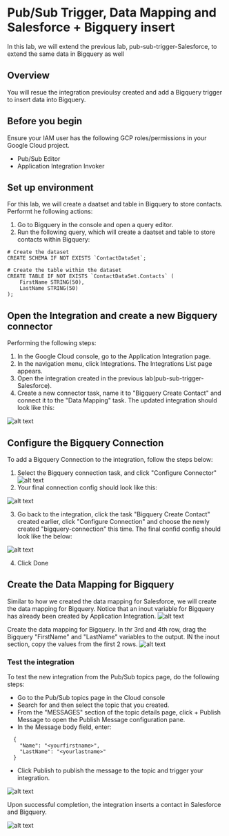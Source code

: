 # Pub/Sub Trigger, Data Mapping and Salesforce + Bigquery insert

In this lab, we will extend the previous lab, pub-sub-trigger-Salesforce, to extend the same data in Bigquery as well

## Overview

You will resue the integration previoulsy created and add a Bigquery trigger to insert data into Bigquery.

## Before you begin

Ensure your IAM user has the following GCP roles/permissions in your Google Cloud project.
- Pub/Sub Editor
- Application Integration Invoker

## Set up environment

For this lab, we will create a daatset and table in Bigquery to store contacts. Performt he following actions:
1.  Go to Bigquery in the console and open a query editor.
2. Run the following query, which will create a daatset and table to store contacts within Bigquery:

```
# Create the dataset
CREATE SCHEMA IF NOT EXISTS `ContactDataSet`;

# Create the table within the dataset
CREATE TABLE IF NOT EXISTS `ContactDataSet.Contacts` (
    FirstName STRING(50),
    LastName STRING(50)
);
```


## Open the Integration and create a new Bigquery connector

Performing the following steps:

1. In the Google Cloud console, go to the Application Integration page.
2. In the navigation menu, click Integrations. The Integrations List page appears.
3. Open the integration created in the previous lab(pub-sub-trigger-Salesforce).
4. Create a new connector task, name it to "Bigquery Create Contact" and connect it to the "Data Mapping" task. The updated integration should look like this:

![alt text](images/UpdatedIntegration.png)

## Configure the Bigquery Connection

To add a Bigquery Connection to the integration, follow the steps below:
1. Select the Bigquery connection task, and click "Configure Connector"
![alt text](images/ClickConfigureConnector.png)
2. Your final connection config should look like this:

![alt text](images/BQConnectorConfig.png)

3. Go back to the integration, click the task "Bigquery Create Contact" created earlier, click "Configure Connection" and choose the newly created "bigquery-connection" this time. The final confid config should look like the below:

![alt text](images/FinalConfig.png)

4. Click Done

## Create the Data Mapping for Bigquery

Similar to how we created the data mapping for Salesforce, we will create the data mapping for Bigquery. Notice that an inout variable for Bigquery has already been created by Application Integration.
![alt text](images/NewBQVariable.png)

Create the data mapping for Bigquery. In thr 3rd and 4th row, drag the Bigquery "FirstName" and "LastName" variables to the output. IN the inout section, copy the values from the first 2 rows.
![alt text](images/DataMapping.png)



### Test the integration
To test the new integration from the Pub/Sub topics page, do the following steps:
- Go to the Pub/Sub topics page in the Cloud console
- Search for and then select the topic that you created.
- From the "MESSAGES" section of the topic details page, click + Publish Message to open the Publish Message configuration pane.
- In the Message body field, enter:
```
  {
    "Name": "<yourfirstname>",
    "LastName": "<yourlastname>"
  }
```
- Click Publish to publish the message to the topic and trigger your integration.

![alt text](images/pubsubtest.png)

Upon successful completion, the integration inserts a contact in Salesforce and Bigquery.

![alt text](images/BigqueryResult.png)

